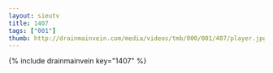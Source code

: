 ```yaml
--- 
layout: sieutv
title: 1407
tags: ["001"]
thumb: http://drainmainvein.com/media/videos/tmb/000/001/407/player.jpg
---
```

{% include drainmainvein key="1407" %} 
